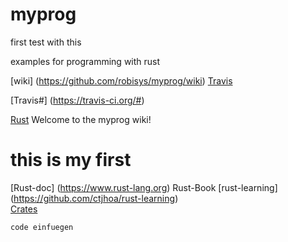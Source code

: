 # myprog

first test with this

examples for programming with rust

[wiki] (https://github.com/robisys/myprog/wiki)    [Travis ](https://travis-ci.org/robisys) 

[Travis#] (https://travis-ci.org/#)

[Rust](https://github.com/robisys/myprog/wiki/Rust)
Welcome to the myprog wiki!
#  this is my first

[Rust-doc] (https://www.rust-lang.org) Rust-Book
[rust-learning] (https://github.com/ctjhoa/rust-learning)  
[Crates](https://crates.io)  

`code einfuegen`





